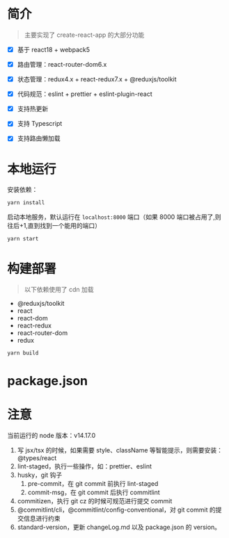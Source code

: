 # 简介

> 主要实现了 create-react-app 的大部分功能

- [x] 基于 react18 + webpack5
- [x] 路由管理：react-router-dom6.x
- [x] 状态管理：redux4.x + react-redux7.x + @reduxjs/toolkit
- [x] 代码规范：eslint + prettier + eslint-plugin-react

- [x] 支持热更新
- [x] 支持 Typescript
- [x] 支持路由懒加载

# 本地运行

安装依赖：

```bash
yarn install
```

启动本地服务，默认运行在 `localhost:8000` 端口（如果 8000 端口被占用了,则往后+1,直到找到一个能用的端口）

```bash
yarn start
```

# 构建部署

> 以下依赖使用了 cdn 加载

- @reduxjs/toolkit
- react
- react-dom
- react-redux
- react-router-dom
- redux

```bash
yarn build
```

# package.json

# 注意

当前运行的 node 版本：v14.17.0

1. 写 jsx/tsx 的时候，如果需要 style、className 等智能提示，则需要安装：@types/react
2. lint-staged，执行一些操作，如：prettier、eslint
3. husky，git 钩子
   1. pre-commit，在 git commit 前执行 lint-staged
   2. commit-msg，在 git commit 后执行 commitlint
4. commitizen，执行 git cz 的时候可规范进行提交 commit
5. @commitlint/cli，@commitlint/config-conventional，对 git commit 的提交信息进行约束
6. standard-version，更新 changeLog.md 以及 package.json 的 version。
